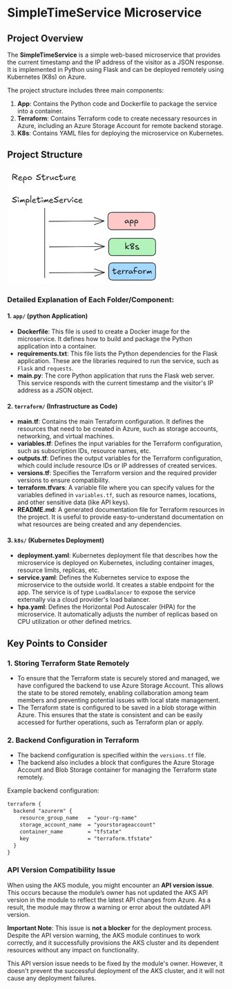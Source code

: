 # SimpleTimeService Microservice

## Project Overview
The **SimpleTimeService** is a simple web-based microservice that provides the current timestamp and the IP address of the visitor as a JSON response. It is implemented in Python using Flask and can be deployed remotely using Kubernetes (K8s) on Azure. 

The project structure includes three main components:
1. **App**: Contains the Python code and Dockerfile to package the service into a container.
2. **Terraform**: Contains Terraform code to create necessary resources in Azure, including an Azure Storage Account for remote backend storage.
3. **K8s**: Contains YAML files for deploying the microservice on Kubernetes.

## Project Structure

![Alt Text](docs/images/image12.png)

### Detailed Explanation of Each Folder/Component:

#### 1. `app/` (python Application)
- **Dockerfile**: This file is used to create a Docker image for the microservice. It defines how to build and package the Python application into a container.
- **requirements.txt**: This file lists the Python dependencies for the Flask application. These are the libraries required to run the service, such as `Flask` and `requests`.
- **main.py**: The core Python application that runs the Flask web server. This service responds with the current timestamp and the visitor's IP address as a JSON object.

#### 2. `terraform/` (Infrastructure as Code)
- **main.tf**: Contains the main Terraform configuration. It defines the resources that need to be created in Azure, such as storage accounts, networking, and virtual machines.
- **variables.tf**: Defines the input variables for the Terraform configuration, such as subscription IDs, resource names, etc.
- **outputs.tf**: Defines the output variables for the Terraform configuration, which could include resource IDs or IP addresses of created services.
- **versions.tf**: Specifies the Terraform version and the required provider versions to ensure compatibility.
- **terraform.tfvars**: A variable file where you can specify values for the variables defined in `variables.tf`, such as resource names, locations, and other sensitive data (like API keys).
- **README.md**: A generated documentation file for Terraform resources in the project. It is useful to provide easy-to-understand documentation on what resources are being created and any dependencies.

#### 3. `k8s/` (Kubernetes Deployment)
- **deployment.yaml**: Kubernetes deployment file that describes how the microservice is deployed on Kubernetes, including container images, resource limits, replicas, etc.
- **service.yaml**: Defines the Kubernetes service to expose the microservice to the outside world. It creates a stable endpoint for the app. The service is of type `LoadBalancer` to expose the service externally via a cloud provider's load balancer.
- **hpa.yaml**: Defines the Horizontal Pod Autoscaler (HPA) for the microservice. It automatically adjusts the number of replicas based on CPU utilization or other defined metrics.

## Key Points to Consider

### 1. **Storing Terraform State Remotely**
   - To ensure that the Terraform state is securely stored and managed, we have configured the backend to use Azure Storage Account. This allows the state to be stored remotely, enabling collaboration among team members and preventing potential issues with local state management.
   - The Terraform state is configured to be saved in a blob storage within Azure. This ensures that the state is consistent and can be easily accessed for further operations, such as Terraform plan or apply.

### 2. **Backend Configuration in Terraform**
   - The backend configuration is specified within the `versions.tf` file. 
   - The backend also includes a block that configures the Azure Storage Account and Blob Storage container for managing the Terraform state remotely.

   Example backend configuration:
   ```hcl
   terraform {
     backend "azurerm" {
       resource_group_name   = "your-rg-name"
       storage_account_name  = "yourstorageaccount"
       container_name        = "tfstate"
       key                   = "terraform.tfstate"
     }
   }
   ```

### API Version Compatibility Issue

When using the AKS module, you might encounter an **API version issue**. This occurs because the module’s owner has not updated the AKS API version in the module to reflect the latest API changes from Azure. As a result, the module may throw a warning or error about the outdated API version.

**Important Note**: This issue is **not a blocker** for the deployment process. Despite the API version warning, the AKS module continues to work correctly, and it successfully provisions the AKS cluster and its dependent resources without any impact on functionality.

This API version issue needs to be fixed by the module's owner. However, it doesn't prevent the successful deployment of the AKS cluster, and it will not cause any deployment failures.

